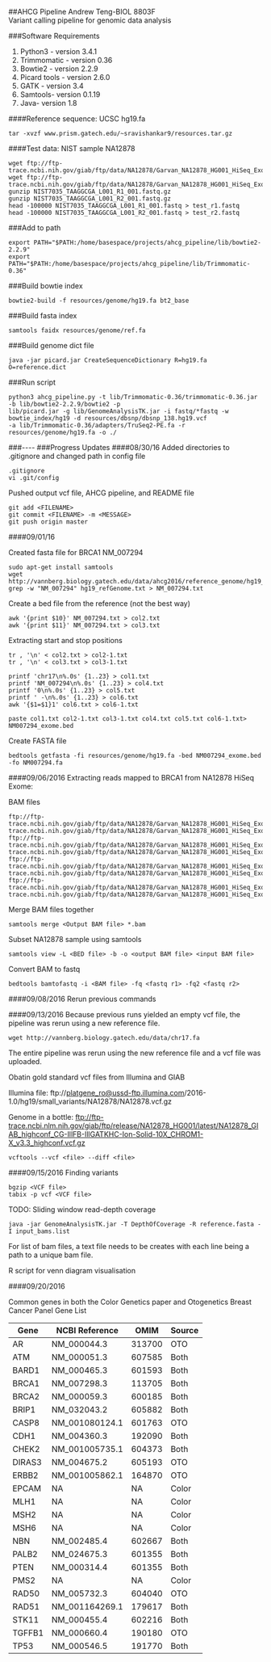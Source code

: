 ##AHCG Pipeline
Andrew Teng-BIOL 8803F    
Variant calling pipeline for genomic data analysis  
  

###Software Requirements

1. Python3 - version 3.4.1
2. Trimmomatic - version 0.36
3. Bowtie2 - version 2.2.9
4. Picard tools - version 2.6.0
5. GATK - version 3.4
6. Samtools- version 0.1.19
7. Java- version 1.8

####Reference sequence: UCSC hg19.fa
```{sh}
tar -xvzf www.prism.gatech.edu/~sravishankar9/resources.tar.gz
```


####Test data: NIST sample NA12878

```{sh}
wget ftp://ftp-trace.ncbi.nih.gov/giab/ftp/data/NA12878/Garvan_NA12878_HG001_HiSeq_Exome/NIST7035_TAAGGCGA_L001_R1_001.fastq.gz
wget ftp://ftp-trace.ncbi.nih.gov/giab/ftp/data/NA12878/Garvan_NA12878_HG001_HiSeq_Exome/NIST7035_TAAGGCGA_L001_R2_001.fastq.gz
gunzip NIST7035_TAAGGCGA_L001_R1_001.fastq.gz
gunzip NIST7035_TAAGGCGA_L001_R2_001.fastq.gz
head -100000 NIST7035_TAAGGCGA_L001_R1_001.fastq > test_r1.fastq
head -100000 NIST7035_TAAGGCGA_L001_R2_001.fastq > test_r2.fastq
```

###Add to path 
```{sh}
export PATH="$PATH:/home/basespace/projects/ahcg_pipeline/lib/bowtie2-2.2.9"
export PATH="$PATH:/home/basespace/projects/ahcg_pipeline/lib/Trimmomatic-0.36"
```

###Build bowtie index 
```{sh}
bowtie2-build -f resources/genome/hg19.fa bt2_base
```

###Build fasta index
```{sh}
samtools faidx resources/genome/ref.fa
```

###Build genome dict file 
```{sh}
java -jar picard.jar CreateSequenceDictionary R=hg19.fa O=reference.dict
```

###Run script
```{sh}
python3 ahcg_pipeline.py -t lib/Trimmomatic-0.36/trimmomatic-0.36.jar -b lib/bowtie2-2.2.9/bowtie2 -p  
lib/picard.jar -g lib/GenomeAnalysisTK.jar -i fastq/*fastq -w bowtie_index/hg19 -d resources/dbsnp/dbsnp_138.hg19.vcf  
-a lib/Trimmomatic-0.36/adapters/TruSeq2-PE.fa -r resources/genome/hg19.fa -o ./
```
###----
###Progress Updates
####08/30/16
Added directories to .gitignore and changed path in config file
```{sh}
.gitignore
vi .git/config
```
Pushed output vcf file, AHCG pipeline, and README file
```{sh}
git add <FILENAME>
git commit <FILENAME> -m <MESSAGE>
git push origin master
```
####09/01/16

Created fasta file for BRCA1 NM_007294
```{sh}
sudo apt-get install samtools
wget http://vannberg.biology.gatech.edu/data/ahcg2016/reference_genome/hg19_refGene.txt
grep -w "NM_007294" hg19_refGenome.txt > NM_007294.txt 
````
Create a bed file from the reference (not the best way)
```{sh}
awk '{print $10}' NM_007294.txt > col2.txt
awk '{print $11}' NM_007294.txt > col3.txt
```
Extracting start and stop positions
```{sh}
tr , '\n' < col2.txt > col2-1.txt
tr , '\n' < col3.txt > col3-1.txt

printf 'chr17\n%.0s' {1..23} > col1.txt
printf 'NM_007294\n%.0s' {1..23} > col4.txt
printf '0\n%.0s' {1..23} > col5.txt
printf ' -\n%.0s' {1..23} > col6.txt
awk '{$1=$1}1' col6.txt > col6-1.txt

paste col1.txt col2-1.txt col3-1.txt col4.txt col5.txt col6-1.txt> NM007294_exome.bed
```
Create FASTA file
```{sh}
bedtools getfasta -fi resources/genome/hg19.fa -bed NM007294_exome.bed -fo NM007294.fa
```
####09/06/2016
Extracting reads mapped to BRCA1 from NA12878 HiSeq Exome:

BAM files
```{sh}
ftp://ftp-trace.ncbi.nih.gov/giab/ftp/data/NA12878/Garvan_NA12878_HG001_HiSeq_Exome/project.NIST_NIST7035_H7AP8ADXX_TAAGGCGA_1_NA12878.bwa.markDuplicates.bamedb7bba8479cf224bf3015fdfda44f39ftp://ftp-trace.ncbi.nih.gov/giab/ftp/data/NA12878/Garvan_NA12878_HG001_HiSeq_Exome/project.NIST_NIST7035_H7AP8ADXX_TAAGGCGA_1_NA12878.bwa.markDuplicates.baieaaad4ad3400ab03cb54fa1f898134de
ftp://ftp-trace.ncbi.nih.gov/giab/ftp/data/NA12878/Garvan_NA12878_HG001_HiSeq_Exome/project.NIST_NIST7035_H7AP8ADXX_TAAGGCGA_2_NA12878.bwa.markDuplicates.bam90d7a35bd59971c44f528427a0b2da45ftp://ftp-trace.ncbi.nih.gov/giab/ftp/data/NA12878/Garvan_NA12878_HG001_HiSeq_Exome/project.NIST_NIST7035_H7AP8ADXX_TAAGGCGA_2_NA12878.bwa.markDuplicates.bai3937b9d067979cfa74f1f8dd717e52b5
ftp://ftp-trace.ncbi.nih.gov/giab/ftp/data/NA12878/Garvan_NA12878_HG001_HiSeq_Exome/project.NIST_NIST7086_H7AP8ADXX_CGTACTAG_1_NA12878.bwa.markDuplicates.bam1246c31ecfe53e9f55bb4890d16ebb9aftp://ftp-trace.ncbi.nih.gov/giab/ftp/data/NA12878/Garvan_NA12878_HG001_HiSeq_Exome/project.NIST_NIST7086_H7AP8ADXX_CGTACTAG_1_NA12878.bwa.markDuplicates.bai1c9437d4ada3a5c8278c46cc2654b354
ftp://ftp-trace.ncbi.nih.gov/giab/ftp/data/NA12878/Garvan_NA12878_HG001_HiSeq_Exome/project.NIST_NIST7086_H7AP8ADXX_CGTACTAG_2_NA12878.bwa.markDuplicates.bam08f63aba86cad1cde5ace41b602cb347ftp://ftp-trace.ncbi.nih.gov/giab/ftp/data/NA12878/Garvan_NA12878_HG001_HiSeq_Exome/project.NIST_NIST7086_H7AP8ADXX_CGTACTAG_2_NA12878.bwa.markDuplicates.baiacb06b877735a4bed4b310d7f08eecfa
```
Merge BAM files together
```{sh}
samtools merge <Output BAM file> *.bam
```
Subset NA12878 sample using samtools
```{sh}
samtools view -L <BED file> -b -o <output BAM file> <input BAM file>
```
Convert BAM to fastq
```{sh}
bedtools bamtofastq -i <BAM file> -fq <fastq r1> -fq2 <fastq r2>
```

####09/08/2016
Rerun previous commands

####09/13/2016
Because previous runs yielded an empty vcf file, the pipeline was rerun using a new reference file. 
```{sh}
wget http://vannberg.biology.gatech.edu/data/chr17.fa
```

The entire pipeline was rerun using the new reference file and a vcf file was uploaded. 

Obatin gold standard vcf files from Illumina and GIAB

Illumina file: ftp://platgene_ro@ussd-ftp.illumina.com/2016-1.0/hg19/small_variants/NA12878/NA12878.vcf.gz  

Genome in a bottle: ftp://ftp-trace.ncbi.nlm.nih.gov/giab/ftp/release/NA12878_HG001/latest/NA12878_GIAB_highconf_CG-IllFB-IllGATKHC-Ion-Solid-10X_CHROM1-X_v3.3_highconf.vcf.gz

```{sh}
vcftools --vcf <file> --diff <file>
```

####09/15/2016
Finding variants
```{sh}
bgzip <VCF file>
tabix -p vcf <VCF file>
```
TODO:
Sliding window read-depth coverage
```{sh}
java -jar GenomeAnalysisTK.jar -T DepthOfCoverage -R reference.fasta -I input_bams.list
```
For list of bam files, a text file needs to be creates with each line being a path to a unique bam file. 

R script for venn diagram visualisation

####09/20/2016

Common genes in both the Color Genetics paper and Otogenetics Breast Cancer Panel Gene List 

|Gene|NCBI Reference|OMIM|Source|
|----|--------------|----|----|
|AR|NM_000044.3|313700|OTO|
|ATM|NM_000051.3|607585|Both|
|BARD1|NM_000465.3|601593|Both|
|BRCA1|NM_007298.3|113705|Both|
|BRCA2|NM_000059.3|600185|Both|
|BRIP1|NM_032043.2|605882|Both|
|CASP8|NM_001080124.1|601763|OTO|
|CDH1|NM_004360.3|192090|Both|
|CHEK2|NM_001005735.1|604373|Both|
|DIRAS3|NM_004675.2|605193|OTO|
|ERBB2|NM_001005862.1|164870|OTO|
|EPCAM|NA|NA|Color|
|MLH1|NA|NA|Color|
|MSH2|NA|NA|Color|
|MSH6|NA|NA|Color|
|NBN|NM_002485.4|602667|Both|
|PALB2|NM_024675.3|601355|Both|
|PTEN|NM_000314.4|601355|Both|
|PMS2|NA|NA|Color|
|RAD50|NM_005732.3|604040|OTO|
|RAD51|NM_001164269.1|179617|Both|
|STK11|NM_000455.4|602216|Both|
|TGFFB1|NM_000660.4|190180|OTO|
|TP53|NM_000546.5|191770|Both|
